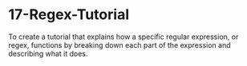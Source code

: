 # 17-Regex-Tutorial
To create a tutorial that explains how a specific regular expression, or regex, functions by breaking down each part of the expression and describing what it does.
